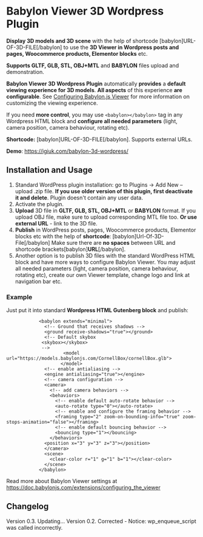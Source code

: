 # Babylon Viewer 3D Wordpress Plugin
**Display 3D models and 3D scene** with the help of shortcode [babylon]URL-OF-3D-FILE[/babylon] to use the **3D Viewer in Wordpress posts and pages, Woocommerce products, Elementor blocks** etc. 

**Supports GLTF, GLB, STL, OBJ+MTL** and **BABYLON** files upload and demonstration. 

**Babylon Viewer 3D Wordpress Plugin** automatically **provides** a **default viewing experience for 3D models**. **All aspects** of this experience **are configurable**. See [Configuring Babylon.js Viewer](https://doc.babylonjs.com/extensions/configuring_the_viewer "Configuring Babylon.js Viewer") for more information on customizing the viewing experience.

If you need **more control**, you may use `<babylon></babylon>` tag in any Wordpress HTML block and **configure all needed parameters** (light, camera position, camera behaviour, rotating etc).

**Shortcode:** [babylon]URL-OF-3D-FILE[/babylon]. Supports external URLs.


**Demo**: https://igiuk.com/babylon-3d-wordpress/

## Installation and Usage
1. Standard WordPress plugin installation: go to Plugins -> Add New – upload .zip file. 
**If you use older version of this plugin, first deactivate it and delete**. Plugin doesn't contain any user data.
2. Activate the plugin.
3. **Upload** 3D file in **GLTF, GLB, STL, OBJ+MTL** or **BABYLON** format. If you upload OBJ file, make sure to upload corresponding MTL file too.
**Or use external URL** - link to the 3D file.
4. **Publish** in WordPress posts, pages, Woocommerce products, Elementor blocks etc with the help of **shortcode**: 
[babylon]Url-Of-3D-File[/babylon]
Make sure there are **no spaces** between URL and shortcode brackets[babylon]**URL**[/babylon].
5. Another option is to publish 3D files with the standard WordPress HTML block and have more ways to configure Babylon Viewer. You may adjust all needed parameters (light, camera position, camera behaviour, rotating etc), create our own Viewer template, change logo and link at navigation bar etc.

### Example
Just put it into standard **Wordpress HTML Gutenberg block** and publish:

                <babylon extends="minimal">
                  <!-- Ground that receives shadows -->
                  <ground receive-shadows="true"></ground>
                  <!-- Default skybox
                 <skybox></skybox>
                 -->
                         <model url="https://models.babylonjs.com/CornellBox/cornellBox.glb">
                        </model>
                  <!-- enable antialiasing -->
                  <engine antialiasing="true"></engine>
                  <!-- camera configuration -->
                  <camera>
                    <!-- add camera behaviors -->
                    <behaviors>
                      <!-- enable default auto-rotate behavior -->
                      <auto-rotate type="0"></auto-rotate>
                      <!-- enable and configure the framing behavior -->
                      <framing type="2" zoom-on-bounding-info="true" zoom-stops-animation="false"></framing>
                      <!-- enable default bouncing behavior -->
                      <bouncing type="1"></bouncing>
                    </behaviors>
                  <position x="3" y="3" z="3"></position>
                  </camera>
                  <scene>
                    <clear-color r="1" g="1" b="1"></clear-color>
                  </scene>
                </babylon>


Read more about Babylon Viewer settings at https://doc.babylonjs.com/extensions/configuring_the_viewer

## Changelog
Version 0.3. Updating...
Version 0.2. Corrected - Notice: wp_enqueue_script was called incorrectly.

